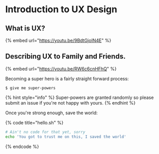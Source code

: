# Introduction to UX Design

## What is UX?

{% embed url="https://youtu.be/9BdtGjoIN4E" %}



## Describing UX to Family and Friends.

{% embed url="https://youtu.be/RW6c6cnHFhQ" %}



Becoming a super hero is a fairly straight forward process:

```
$ give me super-powers
```

{% hint style="info" %}
 Super-powers are granted randomly so please submit an issue if you're not happy with yours.
{% endhint %}

Once you're strong enough, save the world:

{% code title="hello.sh" %}
```bash
# Ain't no code for that yet, sorry
echo 'You got to trust me on this, I saved the world'
```
{% endcode %}



